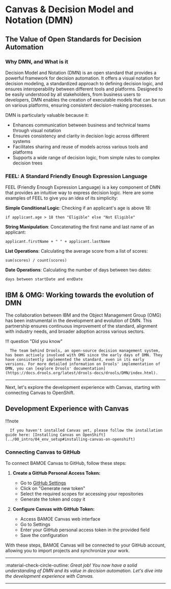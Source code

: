 # Canvas & Decision Model and Notation (DMN) 

## The Value of Open Standards for Decision Automation

### Why DMN, and What is it

Decision Model and Notation (DMN) is an open standard that provides a powerful framework for decision automation. It offers a visual notation for decision modeling, a standardized approach to defining decision logic, and ensures interoperability between different tools and platforms. Designed to be easily understood by all stakeholders, from business users to developers, DMN enables the creation of executable models that can be run on various platforms, ensuring consistent decision-making processes.

DMN is particularly valuable because it:
- Enhances communication between business and technical teams through visual notation
- Ensures consistency and clarity in decision logic across different systems
- Facilitates sharing and reuse of models across various tools and platforms
- Supports a wide range of decision logic, from simple rules to complex decision trees

### FEEL: A Standard Friendly Enough Expression Language

FEEL (Friendly Enough Expression Language) is a key component of DMN that provides an intuitive way to express decision logic. Here are some examples of FEEL to give you an idea of its simplicity:

**Simple Conditional Logic**: Checking if an applicant's age is above 18:

```
if applicant.age > 18 then "Eligible" else "Not Eligible"
```

**String Manipulation**: Concatenating the first name and last name of an applicant:

```
applicant.firstName + " " + applicant.lastName
```

**List Operations**: Calculating the average score from a list of scores:

```
sum(scores) / count(scores)
```

**Date Operations**: Calculating the number of days between two dates:

```
days between startDate and endDate
```

## IBM & OMG: Working towards the evolution of DMN

The collaboration between IBM and the Object Management Group (OMG) has been instrumental in the development and evolution of DMN. This partnership ensures continuous improvement of the standard, alignment with industry needs, and broader adoption across various sectors.

!!! question "Did you know"

      The team behind Drools, an open-source decision management system, has been actively involved with OMG since the early days of DMN. They have consistently implemented the standard, even in its early versions. For more detailed information on Drools' implementation of DMN, you can [explore Drools' documentation](https://docs.drools.org/latest/drools-docs/drools/DMN/index.html).


---

Next, let's explore the development experience with Canvas, starting with connecting Canvas to OpenShift.

## Development Experience with Canvas

!!!note

      If you haven't installed Canvas yet, please follow the installation guide here: [Installing Canvas on OpenShift](../00_intro/04_env_setup#installing-canvas-on-openshift)

### Connecting Canvas to GitHub

To connect BAMOE Canvas to GitHub, follow these steps:

1. **Create a GitHub Personal Access Token:**
    - Go to [GitHub Settings](https://github.com/settings/tokens)
    - Click on "Generate new token"
    - Select the required scopes for accessing your repositories
    - Generate the token and copy it

2. **Configure Canvas with GitHub Token:**
    - Access BAMOE Canvas web interface
    - Go to Settings
    - Enter your GitHub personal access token in the provided field
    - Save the configuration

With these steps, BAMOE Canvas will be connected to your GitHub account, allowing you to import projects and synchronize your work.

---

:material-check-circle-outline: _Great job! You now have a solid understanding of DMN and its value in decision automation. Let's dive into the development experience with Canvas._

---